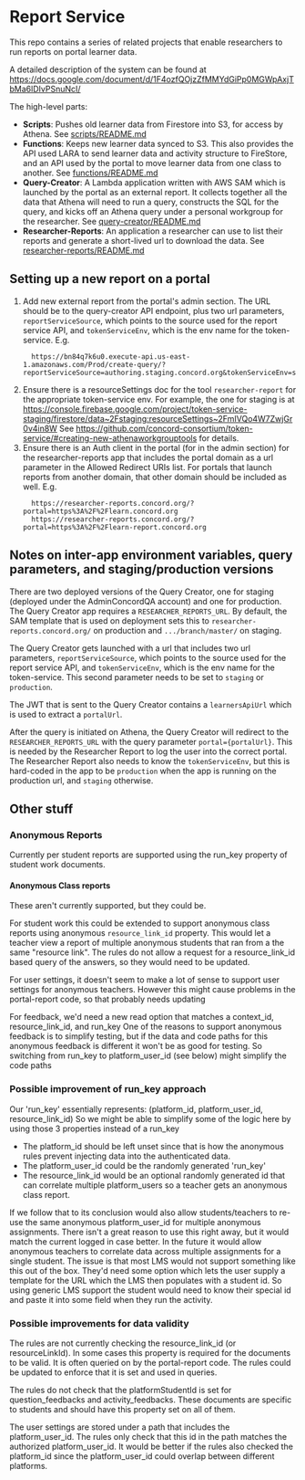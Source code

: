 # Report Service

This repo contains a series of related projects that enable researchers to run reports on portal learner data.

A detailed description of the system can be found at https://docs.google.com/document/d/1F4ozfQOjzZfMMYdGiPp0MGWpAxjTbMa6lDIvPSnuNcI/

The high-level parts:

* **Scripts**: Pushes old learner data from Firestore into S3, for access by Athena. See
    [scripts/README.md](scripts/README.md)
* **Functions**: Keeps new learner data synced to S3. This also provides the API used LARA to
    send learner data and activity structure to FireStore, and an API used by the portal to move
    learner data from one class to another. See [functions/README.md](functions/README.md)
* **Query-Creator**: A Lambda application written with AWS SAM which is launched by the portal as an
    external report. It collects together all the data that Athena will need to run a query, constructs
    the SQL for the query, and kicks off an Athena query under a personal workgroup for the researcher.
    See [query-creator/README.md](query-creator/README.md)
* **Researcher-Reports**: An application a researcher can use to list their reports and generate a
    short-lived url to download the data. See [researcher-reports/README.md](researcher-reports/README.md)

## Setting up a new report on a portal

1. Add new external report from the portal's admin section. The URL should be to the query-creator
   API endpoint, plus two url parameters, `reportServiceSource`, which points to the source used for the
   report service API, and `tokenServiceEnv`, which is the env name for the token-service. E.g.
   ```
     https://bn84q7k6u0.execute-api.us-east-1.amazonaws.com/Prod/create-query/?reportServiceSource=authoring.staging.concord.org&tokenServiceEnv=staging
   ```
2. Ensure there is a resourceSettings doc for the tool `researcher-report` for the appropriate token-service
   env. For example, the one for staging is at
   https://console.firebase.google.com/project/token-service-staging/firestore/data~2Fstaging:resourceSettings~2FmIVQo4W7ZwjGr0v4in8W
   See https://github.com/concord-consortium/token-service/#creating-new-athenaworkgrouptools for details.
3. Ensure there is an Auth client in the portal (for in the admin section) for the researcher-reports app
   that includes the portal domain as a url parameter in the Allowed Redirect URIs list. For portals that
   launch reports from another domain, that other domain should be included as well. E.g.
   ```
     https://researcher-reports.concord.org/?portal=https%3A%2F%2Flearn.concord.org
     https://researcher-reports.concord.org/?portal=https%3A%2F%2Flearn-report.concord.org
   ```

## Notes on inter-app environment variables, query parameters, and staging/production versions

There are two deployed versions of the Query Creator, one for staging (deployed under the AdminConcordQA account) and
one for production. The Query Creator app requires a `RESEARCHER_REPORTS_URL`. By default, the SAM template that
is used on deployment sets this to `researcher-reports.concord.org/` on production and `.../branch/master/` on staging.

The Query Creator gets launched with a url that includes two url parameters, `reportServiceSource`, which points to the
source used for the report service API, and `tokenServiceEnv`, which is the env name for the token-service. This second
parameter needs to be set to `staging` or `production`.

The JWT that is sent to the Query Creator contains a `learnersApiUrl` which is used to extract a `portalUrl`.

After the query is initiated on Athena, the Query Creator will redirect to the `RESEARCHER_REPORTS_URL` with the
query parameter `portal={portalUrl}`. This is needed by the Researcher Report to log the user into the correct portal.
The Researcher Report also needs to know the `tokenServiceEnv`, but this is hard-coded in the app to be `production`
when the app is running on the production url, and `staging` otherwise.

## Other stuff

### Anonymous Reports

Currently per student reports are supported using the run_key property of student work documents.

#### Anonymous Class reports

These aren't currently supported, but they could be.

For student work this could be extended to support anonymous class reports using anonymous `resource_link_id`
property. This would let a teacher view a report of multiple anonymous students that ran from
a the same "resource link".  The rules do not allow a request for a resource_link_id based
query of the answers, so they would need to be updated.

For user settings, it doesn't seem to make a lot of sense to support user settings for anonymous
teachers. However this might cause problems in the portal-report code, so that probably needs updating

For feedback, we'd need a new read option that matches a context_id, resource_link_id, and run_key
One of the reasons to support anonymous feedback is to simplify testing, but if the data and code paths
for this anonymous feedback is different it won't be as good for testing.
So switching from run_key to platform_user_id (see below) might simplify the code paths

### Possible improvement of run_key approach

Our 'run_key' essentially represents: (platform_id, platform_user_id, resource_link_id)
So we might be able to simplify some of the logic here by using those 3 properties instead of a run_key
- The platform_id should be left unset since that is how the anonymous rules prevent injecting
data into the authenticated data.
- The platform_user_id could be the randomly generated 'run_key'
- The resource_link_id would be an optional randomly generated id that can correlate
multiple platform_users so a teacher gets an anonymous class report.

If we follow that to its conclusion would also allow students/teachers to re-use the
same anonymous platform_user_id for multiple anonymous assignments. There isn't a great
reason to use this right away, but it would match the current logged in case better.
In the future it would allow anonymous teachers to correlate data across multiple assignments
for a single student. The issue is that most LMS would not support something like this
out of the box. They'd need some option which lets the user supply a template for the URL which
the LMS then populates with a student id. So using generic LMS support the student would need
to know their special id and paste it into some field when they run the activity.

### Possible improvements for data validity

The rules are not currently checking the resource_link_id (or resourceLinkId). In some
cases this property is required for the documents to be valid. It is often queried on by the
portal-report code. The rules could be updated to enforce that it is set and used in queries.

The rules do not check that the platformStudentId is set for question_feedbacks and
activity_feedbacks. These documents are specific to students and should have this property
set on all of them.

The user settings are stored under a path that includes the platform_user_id. The rules
only check that this id in the path matches the authorized platform_user_id. It would be
better if the rules also checked the platform_id since the platform_user_id could overlap
between different platforms.
